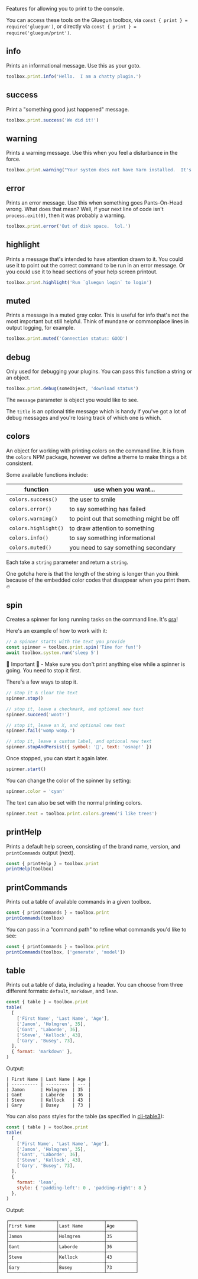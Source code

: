 Features for allowing you to print to the console.

You can access these tools on the Gluegun toolbox, via `const { print } = require('gluegun')`, or directly via `const { print } = require('gluegun/print')`.

## info

Prints an informational message. Use this as your goto.

```js
toolbox.print.info('Hello.  I am a chatty plugin.')
```

## success

Print a "something good just happened" message.

```js
toolbox.print.success('We did it!')
```

## warning

Prints a warning message. Use this when you feel a disturbance in the force.

```js
toolbox.print.warning("Your system does not have Yarn installed.  It's awesome.")
```

## error

Prints an error message. Use this when something goes Pants-On-Head wrong. What does that mean?
Well, if your next line of code isn't `process.exit(0)`, then it was probably a warning.

```js
toolbox.print.error('Out of disk space.  lol.')
```

## highlight

Prints a message that's intended to have attention drawn to it.
You could use it to point out the correct command to be run in an error message.
Or you could use it to head sections of your help screen printout.

```js
toolbox.print.highlight('Run `gluegun login` to login')
```

## muted

Prints a message in a muted gray color.
This is useful for info that's not the most important but still helpful.
Think of mundane or commonplace lines in output logging, for example.

```js
toolbox.print.muted('Connection status: GOOD')
```

## debug

Only used for debugging your plugins. You can pass this function a string or an object.

```js
toolbox.print.debug(someObject, 'download status')
```

The `message` parameter is object you would like to see.

The `title` is an optional title message which is handy if you've got a lot of debug messages and
you're losing track of which one is which.

## colors

An object for working with printing colors on the command line. It is from the `colors` NPM package,
however we define a theme to make things a bit consistent.

Some available functions include:

| function             | use when you want...                     |
| -------------------- | ---------------------------------------- |
| `colors.success()`   | the user to smile                        |
| `colors.error()`     | to say something has failed              |
| `colors.warning()`   | to point out that something might be off |
| `colors.highlight()` | to draw attention to something           |
| `colors.info()`      | to say something informational           |
| `colors.muted()`     | you need to say something secondary      |

Each take a `string` parameter and return a `string`.

One gotcha here is that the length of the string is longer than you think because of the embedded
color codes that disappear when you print them. 🔥

## spin

Creates a spinner for long running tasks on the command line. It's
[ora](https://github.com/sindresorhus/ora)!

Here's an example of how to work with it:

```js
// a spinner starts with the text you provide
const spinner = toolbox.print.spin('Time for fun!')
await toolbox.system.run('sleep 5')
```

🚨 Important 🚨 - Make sure you don't print anything else while a spinner is going. You need to stop
it first.

There's a few ways to stop it.

```js
// stop it & clear the text
spinner.stop()

// stop it, leave a checkmark, and optional new text
spinner.succeed('woot!')

// stop it, leave an X, and optional new text
spinner.fail('womp womp.')

// stop it, leave a custom label, and optional new text
spinner.stopAndPersist({ symbol: '🚨', text: 'osnap!' })
```

Once stopped, you can start it again later.

```js
spinner.start()
```

You can change the color of the spinner by setting:

```js
spinner.color = 'cyan'
```

The text can also be set with the normal printing colors.

```js
spinner.text = toolbox.print.colors.green('i like trees')
```

## printHelp

Prints a default help screen, consisting of the brand name, version, and `printCommands` output (next).

```js
const { printHelp } = toolbox.print
printHelp(toolbox)
```

## printCommands

Prints out a table of available commands in a given toolbox.

```js
const { printCommands } = toolbox.print
printCommands(toolbox)
```

You can pass in a "command path" to refine what commands you'd like to see:

```js
const { printCommands } = toolbox.print
printCommands(toolbox, ['generate', 'model'])
```

## table

Prints out a table of data, including a header. You can choose from three different formats:
`default`, `markdown`, and `lean`.

```js
const { table } = toolbox.print
table(
  [
    ['First Name', 'Last Name', 'Age'],
    ['Jamon', 'Holmgren', 35],
    ['Gant', 'Laborde', 36],
    ['Steve', 'Kellock', 43],
    ['Gary', 'Busey', 73],
  ],
  { format: 'markdown' },
)
```

Output:

```
| First Name | Last Name | Age |
| ---------- | --------- | --- |
| Jamon      | Holmgren  | 35  |
| Gant       | Laborde   | 36  |
| Steve      | Kellock   | 43  |
| Gary       | Busey     | 73  |
```

You can also pass styles for the table (as specified in [cli-table3](https://github.com/cli-table/cli-table3)):

```js
const { table } = toolbox.print
table(
  [
    ['First Name', 'Last Name', 'Age'],
    ['Jamon', 'Holmgren', 35],
    ['Gant', 'Laborde', 36],
    ['Steve', 'Kellock', 43],
    ['Gary', 'Busey', 73],
  ],
  {
    format: 'lean',
    style: { 'padding-left': 0 , 'padding-right': 8 }
  },
)
```

Output:

```
┌──────────────────┬─────────────────┬───────────┐
│First Name        │Last Name        │Age        │
├──────────────────┼─────────────────┼───────────┤
│Jamon             │Holmgren         │35         │
├──────────────────┼─────────────────┼───────────┤
│Gant              │Laborde          │36         │
├──────────────────┼─────────────────┼───────────┤
│Steve             │Kellock          │43         │
├──────────────────┼─────────────────┼───────────┤
│Gary              │Busey            │73         │
└──────────────────┴─────────────────┴───────────┘
```
